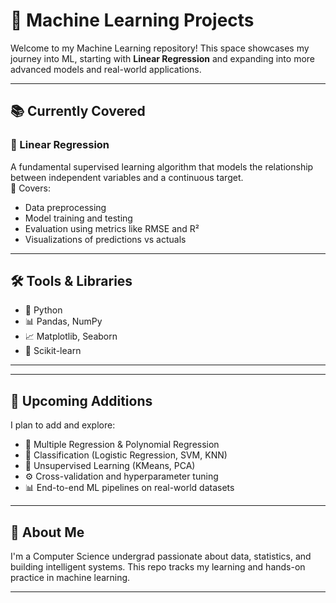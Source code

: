 
# 🤖 Machine Learning Projects

Welcome to my Machine Learning repository! This space showcases my journey into ML, starting with **Linear Regression** and expanding into more advanced models and real-world applications.

---

## 📚 Currently Covered

### 🔹 Linear Regression
A fundamental supervised learning algorithm that models the relationship between independent variables and a continuous target.  
📌 Covers:
- Data preprocessing
- Model training and testing
- Evaluation using metrics like RMSE and R²
- Visualizations of predictions vs actuals

---

## 🛠️ Tools & Libraries

- 🐍 Python
- 📊 Pandas, NumPy
- 📈 Matplotlib, Seaborn
- 🧪 Scikit-learn

---

---

## 🚀 Upcoming Additions

I plan to add and explore:
- 🔁 Multiple Regression & Polynomial Regression
- 🧮 Classification (Logistic Regression, SVM, KNN)
- 🧠 Unsupervised Learning (KMeans, PCA)
- ⚙️ Cross-validation and hyperparameter tuning
- 📊 End-to-end ML pipelines on real-world datasets

---

## 👤 About Me

I'm a Computer Science undergrad passionate about data, statistics, and building intelligent systems. This repo tracks my learning and hands-on practice in machine learning.

---



